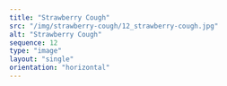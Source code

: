 ```yaml
---
title: "Strawberry Cough"
src: "/img/strawberry-cough/12_strawberry-cough.jpg"
alt: "Strawberry Cough"
sequence: 12
type: "image"
layout: "single"
orientation: "horizontal"
---
```

